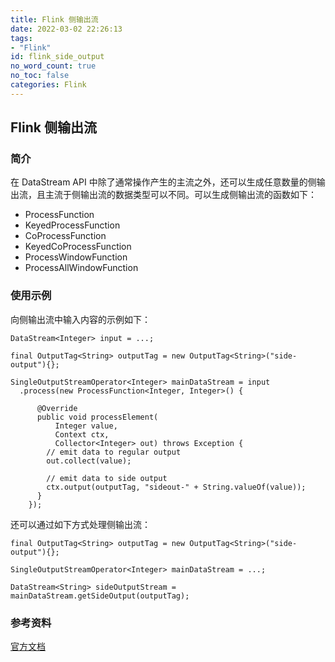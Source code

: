 ```yaml
---
title: Flink 侧输出流
date: 2022-03-02 22:26:13
tags:
- "Flink"
id: flink_side_output
no_word_count: true
no_toc: false
categories: Flink
---
```


## Flink 侧输出流

### 简介

在 DataStream API 中除了通常操作产生的主流之外，还可以生成任意数量的侧输出流，且主流于侧输出流的数据类型可以不同。可以生成侧输出流的函数如下：

- ProcessFunction
- KeyedProcessFunction
- CoProcessFunction
- KeyedCoProcessFunction
- ProcessWindowFunction
- ProcessAllWindowFunction

### 使用示例

向侧输出流中输入内容的示例如下：

```text
DataStream<Integer> input = ...;

final OutputTag<String> outputTag = new OutputTag<String>("side-output"){};

SingleOutputStreamOperator<Integer> mainDataStream = input
  .process(new ProcessFunction<Integer, Integer>() {

      @Override
      public void processElement(
          Integer value,
          Context ctx,
          Collector<Integer> out) throws Exception {
        // emit data to regular output
        out.collect(value);

        // emit data to side output
        ctx.output(outputTag, "sideout-" + String.valueOf(value));
      }
    });
```

还可以通过如下方式处理侧输出流：

```text
final OutputTag<String> outputTag = new OutputTag<String>("side-output"){};

SingleOutputStreamOperator<Integer> mainDataStream = ...;

DataStream<String> sideOutputStream = mainDataStream.getSideOutput(outputTag);
```

### 参考资料

[官方文档](https://nightlies.apache.org/flink/flink-docs-release-1.14/docs/dev/datastream/side_output/)
